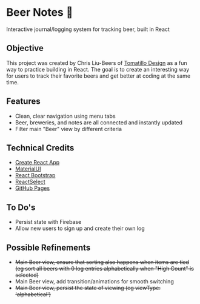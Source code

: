 # Beer Notes 🍺

Interactive journal/logging system for tracking beer, built in React

## Objective

This project was created by Chris Liu-Beers of [Tomatillo Design](http://www.tomatillodesign.com) as a fun way to practice building in React. The goal is to create an interesting way for users to track their favorite beers and get better at coding at the same time.

## Features

- Clean, clear navigation using menu tabs
- Beer, breweries, and notes are all connected and instantly updated
- Filter main "Beer" view by different criteria

## Technical Credits

- [Create React App](https://github.com/facebook/create-react-app)
- [MaterialUI](https://material-ui.com/)
- [React Bootstrap](https://react-bootstrap.github.io/)
- [ReactSelect](https://react-select.com/home)
- [GitHub Pages](https://github.com/gitname/react-gh-pages)

## To Do's

- Persist state with Firebase
- Allow new users to sign up and create their own log

## Possible Refinements

- ~~Main Beer view, ensure that sorting also happens when items are tied (eg sort all beers with 0 log entries alphabetically when "High Count" is selected)~~
- Main Beer view, add transition/animations for smooth switching
- ~~Main Beer view, persist the state of viewing (eg viewType: 'alphabetical')~~
